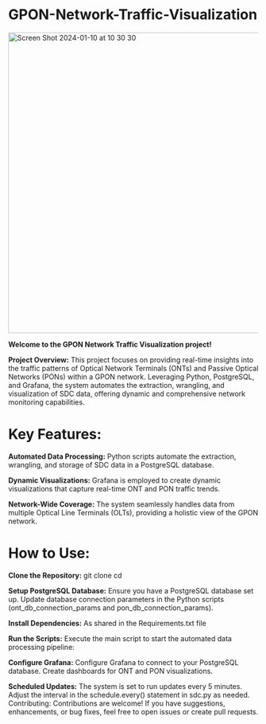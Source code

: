 # GPON-Network-Traffic-Visualization
<img width="604" alt="Screen Shot 2024-01-10 at 10 30 30" src="https://github.com/llubowa/GPON-Network-Traffic-Visualisation/assets/122450104/ee987a37-ad3b-4f7c-b349-5211eba18c0f">


**Welcome to the GPON Network Traffic Visualization project!** 
 
**Project Overview:**
This project focuses on providing real-time insights into the traffic patterns of Optical Network Terminals (ONTs) and Passive Optical Networks (PONs) within a GPON network. Leveraging Python, PostgreSQL, and Grafana, the system automates the extraction, wrangling, and visualization of SDC data, offering dynamic and comprehensive network monitoring capabilities.

# Key Features:
**Automated Data Processing:**
Python scripts automate the extraction, wrangling, and storage of SDC data in a PostgreSQL database.

**Dynamic Visualizations:**
Grafana is employed to create dynamic visualizations that capture real-time ONT and PON traffic trends.

**Network-Wide Coverage:**
The system seamlessly handles data from multiple Optical Line Terminals (OLTs), providing a holistic view of the GPON network.

# How to Use:
**Clone the Repository:**
git clone <repository-url>
cd <repository-directory>

**Setup PostgreSQL Database:**
Ensure you have a PostgreSQL database set up.
Update database connection parameters in the Python scripts (ont_db_connection_params and pon_db_connection_params).

**Install Dependencies:**
As shared in the Requirements.txt file

**Run the Scripts:**
Execute the main script to start the automated data processing pipeline:

**Configure Grafana:**
Configure Grafana to connect to your PostgreSQL database.
Create dashboards for ONT and PON visualizations.

**Scheduled Updates:**
The system is set to run updates every 5 minutes. Adjust the interval in the schedule.every() statement in sdc.py as needed.
Contributing:
Contributions are welcome! If you have suggestions, enhancements, or bug fixes, feel free to open issues or create pull requests.
